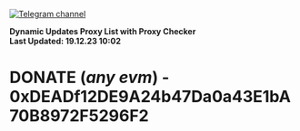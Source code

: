 [![Telegram channel](https://img.shields.io/endpoint?url=https://runkit.io/damiankrawczyk/telegram-badge/branches/master?url=https://t.me/n4z4v0d)](https://t.me/n4z4v0d) 

**Dynamic Updates Proxy List with Proxy Checker**  
**Last Updated: 19.12.23 10:02**

# DONATE (_any evm_) - 0xDEADf12DE9A24b47Da0a43E1bA70B8972F5296F2
